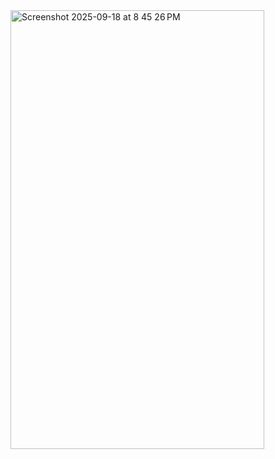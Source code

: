 
<img width="406" height="702" alt="Screenshot 2025-09-18 at 8 45 26 PM" src="https://github.com/user-attachments/assets/72e360b1-2ba3-4fa9-be91-fa3e7d5b1616" />
